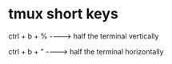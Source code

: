 # tmux short keys

ctrl + b + % ----> half the terminal vertically 

ctrl + b + " ----> half the terminal horizontally 
